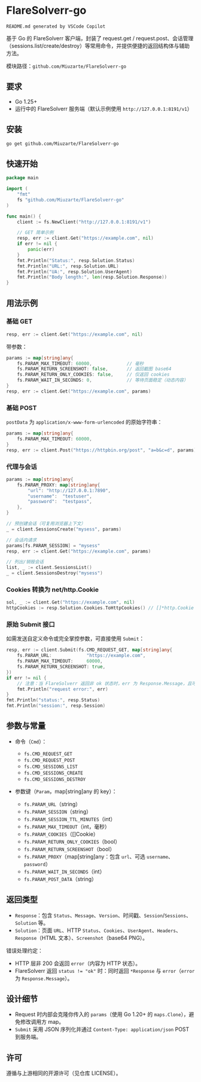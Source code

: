 # FlareSolverr-go

`README.md generated by VSCode Copilot`

基于 Go 的 FlareSolverr 客户端，封装了 request.get / request.post、会话管理（sessions.list/create/destroy）等常用命令，并提供便捷的返回结构体与辅助方法。

模块路径：`github.com/Miuzarte/FlareSolverr-go`

## 要求

- Go 1.25+
- 运行中的 FlareSolverr 服务端（默认示例使用 `http://127.0.0.1:8191/v1`）

## 安装

```bash
go get github.com/Miuzarte/FlareSolverr-go
```

## 快速开始

```go
package main

import (
	"fmt"
	fs "github.com/Miuzarte/FlareSolverr-go"
)

func main() {
	client := fs.NewClient("http://127.0.0.1:8191/v1")

	// GET 简单示例
	resp, err := client.Get("https://example.com", nil)
	if err != nil {
		panic(err)
	}
	fmt.Println("Status:", resp.Solution.Status)
	fmt.Println("URL:", resp.Solution.URL)
	fmt.Println("UA:", resp.Solution.UserAgent)
	fmt.Println("Body length:", len(resp.Solution.Response))
}
```

## 用法示例

### 基础 GET

```go
resp, err := client.Get("https://example.com", nil)
```

带参数：

```go
params := map[string]any{
	fs.PARAM_MAX_TIMEOUT: 60000,             // 毫秒
	fs.PARAM_RETURN_SCREENSHOT: false,       // 返回截图 base64
	fs.PARAM_RETURN_ONLY_COOKIES: false,     // 仅返回 cookies
	fs.PARAM_WAIT_IN_SECONDS: 0,             // 等待页面稳定（动态内容）
}
resp, err := client.Get("https://example.com", params)
```

### 基础 POST

`postData` 为 `application/x-www-form-urlencoded` 的原始字符串：

```go
params := map[string]any{
	fs.PARAM_MAX_TIMEOUT: 60000,
}
resp, err := client.Post("https://httpbin.org/post", "a=b&c=d", params)
```

### 代理与会话

```go
params := map[string]any{
	fs.PARAM_PROXY: map[string]any{
		"url": "http://127.0.0.1:7890",
		"username":  "testuser",
		"password":  "testpass",
	},
}

// 预创建会话（可复用浏览器上下文）
_ = client.SessionsCreate("mysess", params)

// 会话内请求
params[fs.PARAM_SESSION] = "mysess"
resp, err := client.Get("https://example.com", params)

// 列出/销毁会话
list, _ := client.SessionsList()
_ = client.SessionsDestroy("mysess")
```

### Cookies 转换为 net/http.Cookie

```go
sol, _ := client.Get("https://example.com", nil)
httpCookies := resp.Solution.Cookies.ToHttpCookies() // []*http.Cookie
```

### 原始 Submit 接口

如需发送自定义命令或完全掌控参数，可直接使用 `Submit`：

```go
resp, err := client.Submit(fs.CMD_REQUEST_GET, map[string]any{
	fs.PARAM_URL:             "https://example.com",
	fs.PARAM_MAX_TIMEOUT:     60000,
	fs.PARAM_RETURN_SCREENSHOT: true,
})
if err != nil {
	// 注意：当 FlareSolverr 返回非 ok 状态时，err 为 Response.Message，且可同时读取 resp 获取详细信息
	fmt.Println("request error:", err)
}
fmt.Println("status:", resp.Status)
fmt.Println("session:", resp.Session)
```

## 参数与常量

- 命令（`Cmd`）：
  - `fs.CMD_REQUEST_GET`
  - `fs.CMD_REQUEST_POST`
  - `fs.CMD_SESSIONS_LIST`
  - `fs.CMD_SESSIONS_CREATE`
  - `fs.CMD_SESSIONS_DESTROY`

- 参数键（`Param`，map[string]any 的 key）：
  - `fs.PARAM_URL`（string）
  - `fs.PARAM_SESSION`（string）
  - `fs.PARAM_SESSION_TTL_MINUTES`（int）
  - `fs.PARAM_MAX_TIMEOUT`（int，毫秒）
  - `fs.PARAM_COOKIES`（[]Cookie）
  - `fs.PARAM_RETURN_ONLY_COOKIES`（bool）
  - `fs.PARAM_RETURN_SCREENSHOT`（bool）
  - `fs.PARAM_PROXY`（map[string]any：包含 `url`、可选 `username`、`password`）
  - `fs.PARAM_WAIT_IN_SECONDS`（int）
  - `fs.PARAM_POST_DATA`（string）

## 返回类型

- `Response`：包含 `Status`、`Message`、`Version`、时间戳、`Session`/`Sessions`、`Solution` 等。
- `Solution`：页面 `URL`、HTTP `Status`、`Cookies`、`UserAgent`、`Headers`、`Response`（HTML 文本）、`Screenshot`（base64 PNG）。

错误处理约定：

- HTTP 层非 200 会返回 `error`（内容为 HTTP 状态）。
- FlareSolverr 返回 `status != "ok"` 时：同时返回 `*Response` 与 `error`（`error` 为 `Response.Message`）。

## 设计细节

- Request 时内部会克隆你传入的 `params`（使用 Go 1.20+ 的 `maps.Clone`），避免修改调用方 map。
- `Submit` 采用 JSON 序列化并通过 `Content-Type: application/json` POST 到服务端。

## 许可

遵循与上游相同的开源许可（见仓库 LICENSE）。
